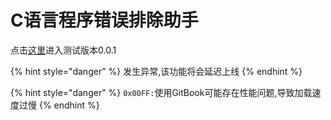 # C语言程序错误排除助手

点击[这里](https://null147-1.gitbook.io/c/)进入测试版本0.0.1

{% hint style="danger" %}
发生异常,该功能将会延迟上线
{% endhint %}

{% hint style="danger" %}
`0x00FF:`使用GitBook可能存在性能问题,导致加载速度过慢
{% endhint %}



